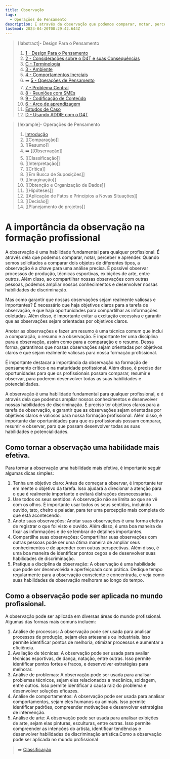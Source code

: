 ```yaml
---
title: Observação
tags:
  - Operações de Pensamento
description: É através da observação que podemos comparar, notar, perceber e aprender.
lastmod: 2023-04-20T00:29:42.644Z
---
```


>[!abstract]- Design Para o Pensamento
>
>1. [1 - Design Para o Pensamento](1%20-%20Design%20Para%20o%20Pensamento.md)
>2. [2 - Considerações sobre o D4T e suas Consequências](2%20-%20Considerações%20sobre%20o%20D4T%20e%20suas%20Consequências.md)
>3. [C - Terminologia](C%20-%20Terminologia.md)
>4. [3 - Ambiente](3%20-%20Ambiente.md)
>5. [4 - Comportamentos Inerciais](4%20-%20Comportamentos%20Inerciais.md)
>6. ➡️ [5 - Operações de Pensamento](5%20-%20Operações%20de%20Pensamento.md)
>5. [7 - Problema Central](7%20-%20Problema%20Central.md)
>6. [8 - Reuniões com SMEs](8%20-%20Reuniões%20com%20SMEs.md)
>7. [9 - Codificação de Conteúdo](9%20-%20Codificação%20de%20Conteúdo.md)
>8. [6 - Arco de aprendizagem](6%20-%20Arco%20de%20aprendizagem.md)
>9. [Estudos de Caso](Estudos%20de%20Caso.md)
>10. [D - Usando ADDIE com o D4T](D%20-%20Usando%20ADDIE%20com%20o%20D4T.md)

>[!example]- Operações de Pensamento
>
>1. [Introdução](5%20-%20Operações%20de%20Pensamento.md)
>2. [[Comparação]]
>3. [[Resumo]]
>4. ➡️ [[Observação]]
>5. [[Classificação]]
>6. [[Interpretação]]
>7. [[Crítica]]
>8. [[Em Busca de Suposições]]
>9. [[Imaginação]]
>10. [[Obtenção e Organização de Dados]]
>11. [[Hipóteses]]
>12. [[Aplicação de Fatos e Princípios a Novas Situações]]
>13. [[Decisão]]
>14. [[Planejamento de projetos]]


# A importância da observação na formação profissional

A observação é uma habilidade fundamental para qualquer profissional. É através dela que podemos comparar, notar, perceber e aprender. Quando somos solicitados a comparar dois objetos de diferentes tipos, a observação é a chave para uma análise precisa. É possível observar processos de produção, técnicas esportivas, exibições de arte, entre outros. Além disso, ao compartilhar nossas observações com outras pessoas, podemos ampliar nossos conhecimentos e desenvolver nossas habilidades de discriminação.

Mas como garantir que nossas observações sejam realmente valiosas e importantes? É necessário que haja objetivos claros para a tarefa de observação, e que haja oportunidades para compartilhar as informações coletadas. Além disso, é importante evitar a excitação excessiva e garantir que as observações sejam orientadas por objetivos claros.

Anotar as observações e fazer um resumo é uma técnica comum que inclui a comparação, o resumo e a observação. É importante ter uma disciplina para a observação, assim como para a comparação e o resumo. Dessa forma, garantimos que nossas observações sejam orientadas por objetivos claros e que sejam realmente valiosas para nossa formação profissional.

É importante destacar a importância da observação na formação de pensamento crítico e na maturidade profissional. Além disso, é preciso dar oportunidades para que os profissionais possam comparar, resumir e observar, para poderem desenvolver todas as suas habilidades e potencialidades.

A observação é uma habilidade fundamental para qualquer profissional, e é através dela que podemos ampliar nossos conhecimentos e desenvolver nossas habilidades de discriminação. É preciso ter objetivos claros para a tarefa de observação, e garantir que as observações sejam orientadas por objetivos claros e valiosos para nossa formação profissional. Além disso, é importante dar oportunidades para que os profissionais possam comparar, resumir e observar, para que possam desenvolver todas as suas habilidades e potencialidades.

## Como tornar a observação uma habilidade mais efetiva.

Para tornar a observação uma habilidade mais efetiva, é importante seguir algumas dicas simples:

1.  Tenha um objetivo claro: Antes de começar a observar, é importante ter em mente o objetivo da tarefa. Isso ajudará a direcionar a atenção para o que é realmente importante e evitará distrações desnecessárias.    
2.  Use todos os seus sentidos: A observação não se limita ao que se vê com os olhos. É importante usar todos os seus sentidos, incluindo ouvido, tato, cheiro e paladar, para ter uma percepção mais completa do que está acontecendo.    
3.  Anote suas observações: Anotar suas observações é uma forma efetiva de registrar o que foi visto e ouvido. Além disso, é uma boa maneira de fixar as informações e de se lembrar de detalhes importantes.    
4.  Compartilhe suas observações: Compartilhar suas observações com outras pessoas pode ser uma ótima maneira de ampliar seus conhecimentos e de aprender com outras perspectivas. Além disso, é uma boa maneira de identificar pontos cegos e de desenvolver suas habilidades de discriminação.    
5.  Pratique a disciplina da observação: A observação é uma habilidade que pode ser desenvolvida e aperfeiçoada com prática. Dedique tempo regularmente para a observação consciente e concentrada, e veja como suas habilidades de observação melhoram ao longo do tempo.

## Como a observação pode ser aplicada no mundo profissional.

A observação pode ser aplicada em diversas áreas do mundo profissional. Algumas das formas mais comuns incluem:

1.  Análise de processos: A observação pode ser usada para analisar processos de produção, sejam eles artesanais ou industriais. Isso permite identificar pontos de melhoria, otimizar processos e aumentar a eficiência.    
2.  Avaliação de técnicas: A observação pode ser usada para avaliar técnicas esportivas, de dança, natação, entre outras. Isso permite identificar pontos fortes e fracos, e desenvolver estratégias para melhorar.    
3.  Análise de problemas: A observação pode ser usada para analisar problemas técnicos, sejam eles relacionados a mecânica, soldagem, entre outros. Isso permite identificar a causa raiz do problema e desenvolver soluções eficazes.    
4.  Análise de comportamentos: A observação pode ser usada para analisar comportamentos, sejam eles humanos ou animais. Isso permite identificar padrões, compreender motivações e desenvolver estratégias de intervenção.    
5.  Análise de arte: A observação pode ser usada para analisar exibições de arte, sejam elas pinturas, esculturas, entre outras. Isso permite compreender as intenções do artista, identificar tendências e desenvolver habilidades de discriminação artística.Como a observação pode ser aplicada no mundo profissional

> ➡️ [Classificação](Classificação.md)
